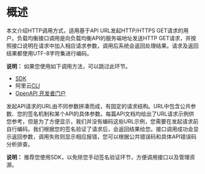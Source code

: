 # 概述

本文介绍HTTP调用方式，适用基于API URL发起HTTP/HTTPS GET请求的用户。负载均衡接口调用是向负载均衡API的服务端地址发送HTTP GET请求，并按照接口说明在请求中加入相应请求参数，调用后系统会返回处理结果。请求及返回结果都使用UTF-8字符集进行编码。

**说明：** 如果您使用如下调用方法，可以跳过此环节。

-   [SDK](https://next.api.aliyun.com/api-tools/sdk)
-   阿里云[CLI](https://www.alibabacloud.com/help/zh/doc-detail/93539.html?spm=a2c5t.10695662.1996646101.searchclickresult.37665bbaBFUYgf)
-   [OpenAPI 开发者门户](https://next.api.aliyun.com/product/Slb)

发起API请求的URL由不同参数拼凑而成，有固定的请求结构。URL中包含公共参数、您的签名机制和某个API的具体参数。每篇API文档均给出了URL请求示例供您参考，但是为了方便显示，我们并没有编码这些URL示例，您需要在发起请求前自行编码。我们根据您的签名验证了请求后，会返回结果给您。接口调用成功会显示返回参数，调用失败则显示相应报错，您可以根据公共错误码和具体API错误码分析排查。

**说明：** 推荐您使用SDK，以免除您手动签名验证环节，方便调用接口以及管理资源。

